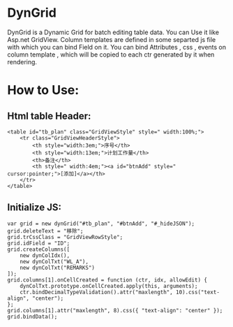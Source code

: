 DynGrid
=======

DynGrid is a Dynamic Grid for batch editing table data. 
You can Use it like Asp.net GridView.
Column templates are defined in some separted js file with which you can bind Field on it.
You can bind Attributes , css , events on column template , which will be copied to each ctr generated by it when rendering.

How to Use:
=======

Html table Header:
----

    <table id="tb_plan" class="GridViewStyle" style=" width:100%;">
  		<tr class="GridViewHeaderStyle">
  			<th style="width:3em;">序号</th>
  			<th style="width:13em;">计划工作量</th>
  			<th>备注</th>
  			<th style=" width:4em;"><a id="btnAdd" style=" cursor:pointer;">[添加]</a></th>
  		</tr>
  	</table>
  	
Initialize JS:
----

    var grid = new dynGrid("#tb_plan", "#btnAdd", "#_hideJSON");
    grid.deleteText = "移除";
    grid.trCssClass = "GridViewRowStyle";
    grid.idField = "ID";
    grid.createColumns([
    	new dynColIdx(),
    	new dynColTxt("WL_A"),
    	new dynColTxt("REMARKS")
    ]);
    grid.columns[1].onCellCreated = function (ctr, idx, allowEdit) {
    	dynColTxt.prototype.onCellCreated.apply(this, arguments);
    	ctr.bindDecimalTypeValidation().attr("maxlength", 10).css("text-align", "center");
    };
    grid.columns[1].attr("maxlength", 8).css({ "text-align": "center" });
    grid.bindData();
